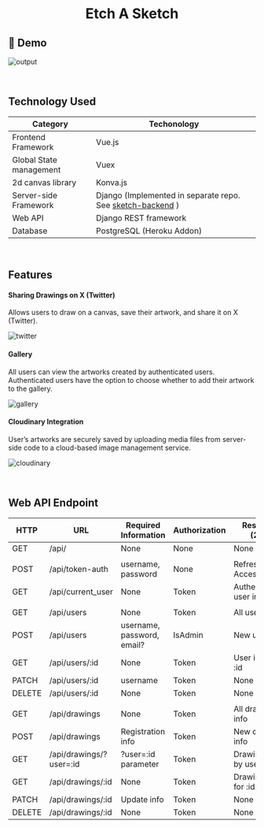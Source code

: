 <h1 align="center">
  Etch A Sketch
  <br>
</h1>

## 🎨 Demo

![output](https://github.com/Recursion-Group-K/sketch/assets/66197642/7cf50fb7-c1bc-44d5-9295-ac27421384b7)

<br>

## Technology Used

| Category | Techonology |
|---------------|----------------------|
| Frontend Framework        | Vue.js   |
| Global State management   | Vuex     |
| 2d canvas library |         Konva.js |
| Server-side Framework | Django (Implemented in separate repo. See [sketch-backend](https://github.com/Recursion-Group-K/sketch-backend)  )     |
| Web API      | Django REST framework |
| Database | PostgreSQL (Heroku Addon) |

<br>

## Features

#### Sharing Drawings on X (Twitter)  
Allows users to draw on a canvas, save their artwork, and share it on X (Twitter).

![twitter](https://github.com/Recursion-Group-K/sketch/assets/66197642/74239dc8-3540-4097-bc7c-b02a898a1f9c)

#### Gallery 

All users can view the artworks created by authenticated users. Authenticated users have the option to choose whether to add their artwork to the gallery.

![gallery](https://github.com/Recursion-Group-K/sketch/assets/66197642/26265d58-5d17-4017-8796-c9fb628ecbe3)

#### Cloudinary Integration

User’s artworks are securely saved by uploading media files from server-side code to a cloud-based image management service.

![cloudinary](https://github.com/Recursion-Group-K/sketch/assets/66197642/dbedc4a9-d662-4956-8056-1bae60253ec1)

<br>

## Web API Endpoint

| HTTP   | URL                     | Required Information        | Authorization | Response (200)             |
| ------ | ----------------------- | --------------------------- | ------------- | -------------------------- |
| GET    | /api/                   | None                        | None          | None                       |
|        |                         |                             |               |                            |
| POST   | /api/token-auth         | username, password          | None          | Refresh_token, Access_token|
| GET    | /api/current_user       | None                        | Token         | Authenticated user info    |
|        |                         |                             |               |                            |
| GET    | /api/users              | None                        | Token         | All users info             |
| POST   | /api/users              | username, password, email?  | IsAdmin       | New user info              |
| GET    | /api/users/:id          | None                        | Token         | User info for :id          |
| PATCH  | /api/users/:id          | username                    | Token         | None                       |
| DELETE | /api/users/:id          | None                        | Token         | None                       |
|        |                         |                             |               |                            |
| GET    | /api/drawings           | None                        | Token         | All drawings info          |
| POST   | /api/drawings           | Registration info           | Token         | New drawing info           |
| GET    | /api/drawings/?user=:id | ?user=:id parameter         | Token         | Drawings list by user ID   |
| GET    | /api/drawings/:id       | None                        | Token         | Drawing info for :id       |
| PATCH  | /api/drawings/:id       | Update info                 | Token         | None                       |
| DELETE | /api/drawings/:id       | None                        | Token         | None                       |
